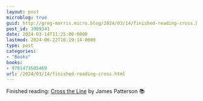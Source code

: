 ```yaml
---
layout: post
microblog: true
guid: http://greg-morris.micro.blog/2024/03/14/finished-reading-cross.html
post_id: 3989341
date: 2024-03-14T11:25:00-0000
lastmod: 2024-06-22T16:19:14-0000
type: post
categories:
- "Books"
books:
- 9781473505469
url: /2024/03/14/finished-reading-cross.html
---
```

Finished reading: [Cross the Line](https://micro.blog/books/9781473505469) by James Patterson 📚
